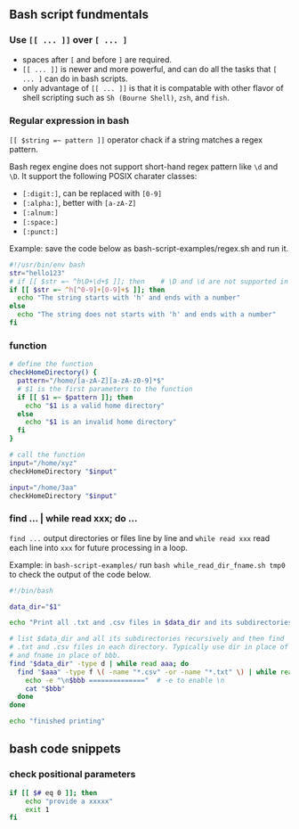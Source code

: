 ## Bash script fundmentals

### Use `[[ ... ]]` over `[ ... ]`
- spaces after `[` and before `]` are required.
- `[[ ... ]]` is newer and more powerful, and can do all the tasks that `[ ... ]` can do in bash scripts.
- only advantage of `[[ ... ]]` is that it is compatable with other flavor of shell scripting such as `Sh (Bourne Shell)`, `zsh`, and `fish`.


### Regular expression in bash
`[[ $string =~ pattern ]]` operator chack if a string matches a regex pattern.

Bash regex engine does not support short-hand regex pattern like `\d` and `\D`. It support the following POSIX charater classes:
- `[:digit:]`, can be replaced with `[0-9]`
- `[:alpha:]`, better with `[a-zA-Z]`
- `[:alnum:]`
- `[:space:]`
- `[:punct:]`

Example: save the code below as bash-script-examples/regex.sh and run it.
```bash
#!/usr/bin/env bash
str="hello123"
# if [[ $str =~ ^h\D+\d+$ ]]; then    # \D and \d are not supported in bash
if [[ $str =~ ^h[^0-9]+[0-9]+$ ]]; then
  echo "The string starts with 'h' and ends with a number"
else
  echo "The string does not starts with 'h' and ends with a number"
fi
```


### function

```bash
# define the function
checkHomeDirectory() {
  pattern="/home/[a-zA-Z][a-zA-z0-9]*$"
  # $1 is the first parameters to the function
  if [[ $1 =~ $pattern ]]; then
    echo "$1 is a valid home directory"
  else
    echo "$1 is an invalid home directory"
  fi
}

# call the function
input="/home/xyz"
checkHomeDirectory "$input"

input="/home/3aa"
checkHomeDirectory "$input"
```


### find ... | while read xxx; do ...
`find ...` output directories or files line by line and `while read xxx` read each line into `xxx` for future processing in a loop.

Example: in `bash-script-examples/` run `bash while_read_dir_fname.sh tmp0` to check the output of the code below.
```bash
#!/bin/bash

data_dir="$1"

echo "Print all .txt and .csv files in $data_dir and its subdirectories"

# list $data_dir and all its subdirectories recursively and then find
# .txt and .csv files in each directory. Typically use dir in place of aaa
# and fname in place of bbb.
find "$data_dir" -type d | while read aaa; do
  find "$aaa" -type f \( -name "*.csv" -or -name "*.txt" \) | while read bbb; do
    echo -e "\n$bbb =============="  # -e to enable \n
    cat "$bbb"
  done
done

echo "finished printing"
```


## bash code snippets

### check positional parameters

```sh
if [[ $# eq 0 ]]; then
    echo "provide a xxxxx"
    exit 1
fi
```
